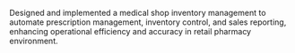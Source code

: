 Designed and implemented a medical shop inventory management to automate prescription management, inventory control, and sales reporting, enhancing operational efficiency and accuracy in retail pharmacy environment.
